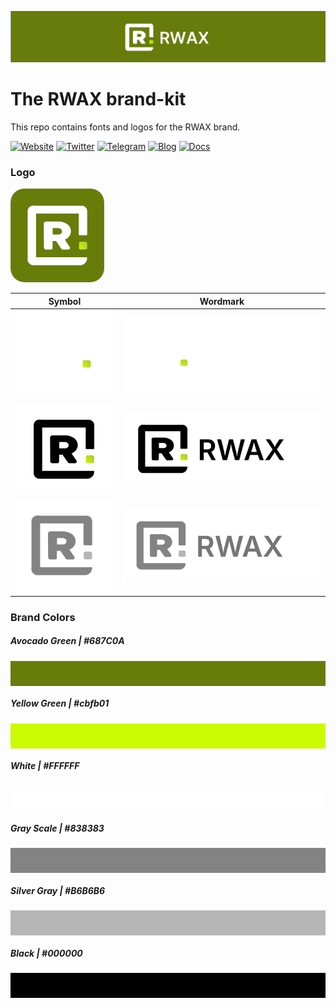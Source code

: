 ﻿![The RWAX](rwax_banner.webp)

# The RWAX brand-kit

This repo contains fonts and logos for the RWAX brand.

<!-- Badge row 2 - links and profiles -->

[![Website](https://img.shields.io/badge/therwax.com-green)](https://therwax.com/)
[![Twitter](https://img.shields.io/badge/Twitter-green?logo=twitter&logoColor=white)](https://twitter.com/The_RWAX)
[![Telegram](https://img.shields.io/badge/Telegram-green?logo=telegram&logoColor=white)](https://t.me/therwax)
[![Blog](https://img.shields.io/badge/Medium-green?logo=medium&logoColor=white)](https://medium.com/@TheRWAX)
[![Docs](https://img.shields.io/badge/docs-green?logo=gitbook&logoColor=white)](https://therwax.gitbook.io/rwax-docs/)

### Logo

<img src="assets\logos\symbol\Rwax_Symbol_logo_background_color.svg" width="150" style="border-radius:15%" >

| Symbol                                                             | Wordmark                                                               |
| ------------------------------------------------------------------ | ---------------------------------------------------------------------- |
| <img src="assets\logos\symbol\Rwax_Symbol_color.svg" width="160">  | <img src="assets\logos\wordmark\Rwax_Wordmark_color.svg" width="400">  |
| <img src="assets\logos\symbol\Rwax_Symbol_black.svg" width="160">  | <img src="assets\logos\wordmark\Rwax_Wordmark_black.svg" width="400">  |
| <img src="assets\logos\symbol\Rwax_Symbol_grayScale.svg" width=""> | <img src="assets\logos\wordmark\Rwax_Wordmark_grayScale.svg" width=""> |

### Brand Colors

##### Avocado Green | #687C0A

<div style="background-color:#687C0A; text-align:center; vertical-align: middle; padding:20px 0;">
</div>

##### Yellow Green | #cbfb01

<div style="background-color:#cbfb01; text-align:center; vertical-align: middle; padding:20px 0;">
</div>

##### White | #FFFFFF

<div style="background-color:#FFFFFF; text-align:center; vertical-align: middle; padding:20px 0;">
</div>

##### Gray Scale | #838383

<div style="background-color:#838383; text-align:center; vertical-align: middle; padding:20px 0;">
</div>

##### Silver Gray | #B6B6B6

<div style="background-color:#B6B6B6; text-align:center; vertical-align: middle; padding:20px 0;">
</div>

##### Black | #000000

<div style="background-color:#000000; text-align:center; vertical-align: middle; padding:20px 0;">
</div>
